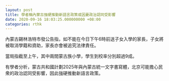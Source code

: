 ```yaml
---
layout: post
title: 學者稱內蒙古強硬推動新語言政策或因憂政治認同受影響
date: 2020-09-16 18:03:25.000000000 +08:00
categories: rthk
---
```


內蒙古錫林浩特市發公告指，如不能在今日下午6時前送子女入學的家長，子女將被取消學籍和資助，家長亦會被追究法律責任。

當局指截至上午，其中兩間蒙古族小學，學生到校率分別超過9成。

有學者分析，蒙古共和國計劃2025年與內蒙古統一文字書寫體，北京可能擔心民衆的政治認同受影響，因此強硬推動新語言政策。
